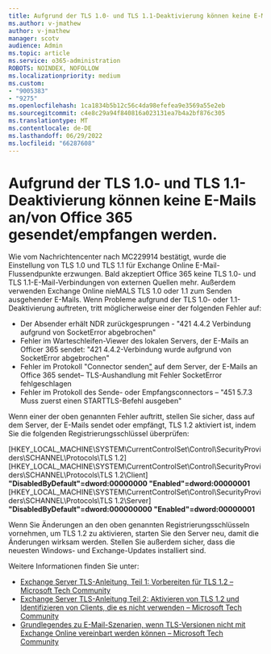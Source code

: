 ```yaml
---
title: Aufgrund der TLS 1.0- und TLS 1.1-Deaktivierung können keine E-Mails an/von Office 365 gesendet/empfangen werden.
ms.author: v-jmathew
author: v-jmathew
manager: scotv
audience: Admin
ms.topic: article
ms.service: o365-administration
ROBOTS: NOINDEX, NOFOLLOW
ms.localizationpriority: medium
ms.custom:
- "9005383"
- "9275"
ms.openlocfilehash: 1ca1834b5b12c56c4da98efefea9e3569a55e2eb
ms.sourcegitcommit: c4e8c29a94f840816a023131ea7b4a2bf876c305
ms.translationtype: MT
ms.contentlocale: de-DE
ms.lasthandoff: 06/29/2022
ms.locfileid: "66287608"
---
```

# <a name="unable-to-sendreceive-email-tofrom-office-365-because-of-the-tls-10-and-tls-11-disablement"></a>Aufgrund der TLS 1.0- und TLS 1.1-Deaktivierung können keine E-Mails an/von Office 365 gesendet/empfangen werden.

Wie vom Nachrichtencenter nach MC229914 bestätigt, wurde die Einstellung von TLS 1.0 und TLS 1.1 für Exchange Online E-Mail-Flussendpunkte erzwungen. Bald akzeptiert Office 365 keine TLS 1.0- und TLS 1.1-E-Mail-Verbindungen von externen Quellen mehr. Außerdem verwenden Exchange Online nieMALS TLS 1.0 oder 1.1 zum Senden ausgehender E-Mails. Wenn Probleme aufgrund der TLS 1.0- oder 1.1-Deaktivierung auftreten, tritt möglicherweise einer der folgenden Fehler auf:

- Der Absender erhält NDR zurückgesprungen - "421 4.4.2 Verbindung aufgrund von SocketError abgebrochen"
- Fehler im Warteschleifen-Viewer des lokalen Servers, der E-Mails an Officer 365 sendet: "421 4.4.2-Verbindung wurde aufgrund von SocketError abgebrochen"
- Fehler im Protokoll "Connector senden["](https://docs.microsoft.com/exchange/mail-flow/connectors/protocol-logging) auf dem Server, der E-Mails an Office 365 sendet– TLS-Aushandlung mit Fehler SocketError fehlgeschlagen
- Fehler im Protokoll des Sende- oder Empfangsconnectors – "451 5.7.3 Muss zuerst einen STARTTLS-Befehl ausgeben"

Wenn einer der oben genannten Fehler auftritt, stellen Sie sicher, dass auf dem Server, der E-Mails sendet oder empfängt, TLS 1.2 aktiviert ist, indem Sie die folgenden Registrierungsschlüssel überprüfen:

[HKEY_LOCAL_MACHINE\SYSTEM\CurrentControlSet\Control\SecurityProviders\SCHANNEL\Protocols\TLS 1.2] [HKEY_LOCAL_MACHINE\SYSTEM\CurrentControlSet\Control\SecurityProviders\SCHANNEL\Protocols\TLS 1.2\Client] **"DisabledByDefault"=dword:00000000 "Enabled"=dword:00000001** [HKEY_LOCAL_MACHINE\SYSTEM\CurrentControlSet\Control\SecurityProviders\SCHANNEL\Protocols\TLS 1.2\Server] **"DisabledByDefault"=dword:000000000 "Enabled"=dword:00000001**

Wenn Sie Änderungen an den oben genannten Registrierungsschlüsseln vornehmen, um TLS 1.2 zu aktivieren, starten Sie den Server neu, damit die Änderungen wirksam werden. Stellen Sie außerdem sicher, dass die neuesten Windows- und Exchange-Updates installiert sind.

Weitere Informationen finden Sie unter:

- [Exchange Server TLS-Anleitung, Teil 1: Vorbereiten für TLS 1.2 – Microsoft Tech Community](https://techcommunity.microsoft.com/t5/exchange-team-blog/exchange-server-tls-guidance-part-1-getting-ready-for-tls-1-2/ba-p/607649)
- [Exchange Server TLS-Anleitung Teil 2: Aktivieren von TLS 1.2 und Identifizieren von Clients, die es nicht verwenden – Microsoft Tech Community](https://techcommunity.microsoft.com/t5/exchange-team-blog/exchange-server-tls-guidance-part-2-enabling-tls-1-2-and/ba-p/607761)
- [Grundlegendes zu E-Mail-Szenarien, wenn TLS-Versionen nicht mit Exchange Online vereinbart werden können – Microsoft Tech Community](https://techcommunity.microsoft.com/t5/exchange-team-blog/understanding-email-scenarios-if-tls-versions-cannot-be-agreed/ba-p/2065089)
